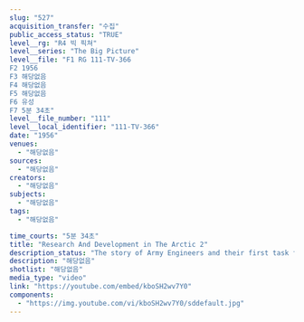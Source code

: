 ```yaml
---
slug: "527"
acquisition_transfer: "수집"
public_access_status: "TRUE"
level__rg: "R4 빅 픽쳐"
level__series: "The Big Picture"
level__file: "F1 RG 111-TV-366
F2 1956
F3 해당없음
F4 해당없음
F5 해당없음
F6 유성
F7 5분 34초"
level__file_number: "111"
level__local_identifier: "111-TV-366"
date: "1956"
venues: 
  - "해당없음"
sources: 
  - "해당없음"
creators: 
  - "해당없음"
subjects: 
  - "해당없음"
tags: 
  - "해당없음"

time_courts: "5분 34초"
title: "Research And Development in The Arctic 2"
description_status: "The story of Army Engineers and their first task force into the vast Arctic wastelands to challenge and conquer a new and unexplored frontier."
description: "해당없음"
shotlist: "해당없음"
media_type: "video"
link: "https://youtube.com/embed/kboSH2wv7Y0"
components: 
  - "https://img.youtube.com/vi/kboSH2wv7Y0/sddefault.jpg"
---
```

